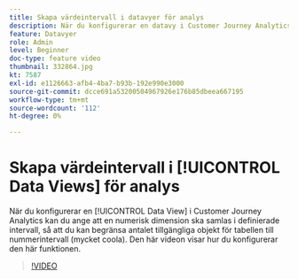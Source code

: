 ```yaml
---
title: Skapa värdeintervall i datavyer för analys
description: När du konfigurerar en datavy i Customer Journey Analytics kan du ange att en numerisk dimension ska samlas i definierade intervall, så att du kan begränsa antalet tillgängliga objekt för tabellen till nummerintervall (mycket coola). Den här videon visar hur du konfigurerar den här funktionen.
feature: Datavyer
role: Admin
level: Beginner
doc-type: feature video
thumbnail: 332864.jpg
kt: 7587
exl-id: e1126663-afb4-4ba7-b93b-192e990e3000
source-git-commit: dcce691a53200504967926e176b85dbeea667195
workflow-type: tm+mt
source-wordcount: '112'
ht-degree: 0%

---
```


# Skapa värdeintervall i [!UICONTROL Data Views] för analys

När du konfigurerar en [!UICONTROL Data View] i Customer Journey Analytics kan du ange att en numerisk dimension ska samlas i definierade intervall, så att du kan begränsa antalet tillgängliga objekt för tabellen till nummerintervall (mycket coola). Den här videon visar hur du konfigurerar den här funktionen.

>[!VIDEO](https://video.tv.adobe.com/v/332864/?quality=12&learn=on)
